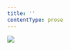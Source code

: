 ```yaml
---
title: ''
contentType: prose
---
```


<section>

![](../Images/OBALKA01-0004593972.jpg)

</section>
